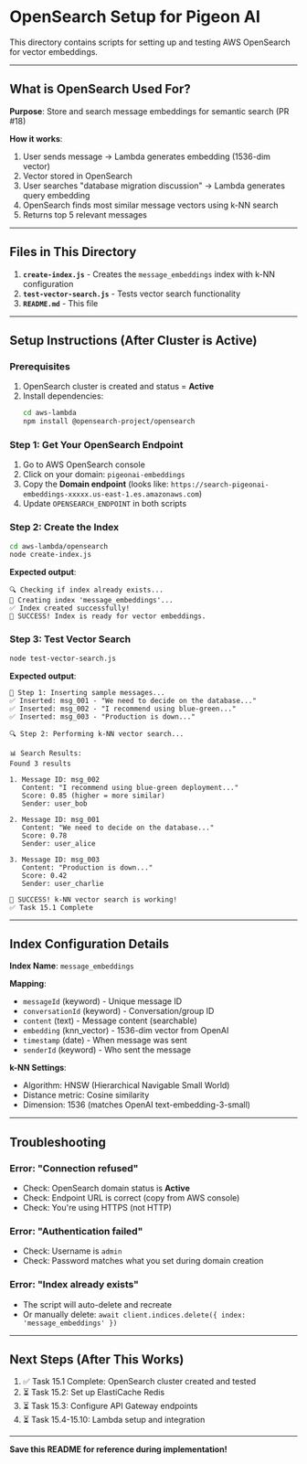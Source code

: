 # OpenSearch Setup for Pigeon AI

This directory contains scripts for setting up and testing AWS OpenSearch for vector embeddings.

---

## What is OpenSearch Used For?

**Purpose**: Store and search message embeddings for semantic search (PR #18)

**How it works**:
1. User sends message → Lambda generates embedding (1536-dim vector)
2. Vector stored in OpenSearch
3. User searches "database migration discussion" → Lambda generates query embedding
4. OpenSearch finds most similar message vectors using k-NN search
5. Returns top 5 relevant messages

---

## Files in This Directory

1. **`create-index.js`** - Creates the `message_embeddings` index with k-NN configuration
2. **`test-vector-search.js`** - Tests vector search functionality
3. **`README.md`** - This file

---

## Setup Instructions (After Cluster is Active)

### Prerequisites

1. OpenSearch cluster is created and status = **Active**
2. Install dependencies:
   ```bash
   cd aws-lambda
   npm install @opensearch-project/opensearch
   ```

### Step 1: Get Your OpenSearch Endpoint

1. Go to AWS OpenSearch console
2. Click on your domain: `pigeonai-embeddings`
3. Copy the **Domain endpoint** (looks like: `https://search-pigeonai-embeddings-xxxxx.us-east-1.es.amazonaws.com`)
4. Update `OPENSEARCH_ENDPOINT` in both scripts

### Step 2: Create the Index

```bash
cd aws-lambda/opensearch
node create-index.js
```

**Expected output**:
```
🔍 Checking if index already exists...
📝 Creating index 'message_embeddings'...
✅ Index created successfully!
🎉 SUCCESS! Index is ready for vector embeddings.
```

### Step 3: Test Vector Search

```bash
node test-vector-search.js
```

**Expected output**:
```
📝 Step 1: Inserting sample messages...
✅ Inserted: msg_001 - "We need to decide on the database..."
✅ Inserted: msg_002 - "I recommend using blue-green..."
✅ Inserted: msg_003 - "Production is down..."

🔍 Step 2: Performing k-NN vector search...

📊 Search Results:
Found 3 results

1. Message ID: msg_002
   Content: "I recommend using blue-green deployment..."
   Score: 0.85 (higher = more similar)
   Sender: user_bob

2. Message ID: msg_001
   Content: "We need to decide on the database..."
   Score: 0.78
   Sender: user_alice

3. Message ID: msg_003
   Content: "Production is down..."
   Score: 0.42
   Sender: user_charlie

🎉 SUCCESS! k-NN vector search is working!
✅ Task 15.1 Complete
```

---

## Index Configuration Details

**Index Name**: `message_embeddings`

**Mapping**:
- `messageId` (keyword) - Unique message ID
- `conversationId` (keyword) - Conversation/group ID
- `content` (text) - Message content (searchable)
- `embedding` (knn_vector) - 1536-dim vector from OpenAI
- `timestamp` (date) - When message was sent
- `senderId` (keyword) - Who sent the message

**k-NN Settings**:
- Algorithm: HNSW (Hierarchical Navigable Small World)
- Distance metric: Cosine similarity
- Dimension: 1536 (matches OpenAI text-embedding-3-small)

---

## Troubleshooting

### Error: "Connection refused"
- Check: OpenSearch domain status is **Active**
- Check: Endpoint URL is correct (copy from AWS console)
- Check: You're using HTTPS (not HTTP)

### Error: "Authentication failed"
- Check: Username is `admin`
- Check: Password matches what you set during domain creation

### Error: "Index already exists"
- The script will auto-delete and recreate
- Or manually delete: `await client.indices.delete({ index: 'message_embeddings' })`

---

## Next Steps (After This Works)

1. ✅ Task 15.1 Complete: OpenSearch cluster created and tested
2. ⏳ Task 15.2: Set up ElastiCache Redis
3. ⏳ Task 15.3: Configure API Gateway endpoints
4. ⏳ Task 15.4-15.10: Lambda setup and integration

---

**Save this README for reference during implementation!**



